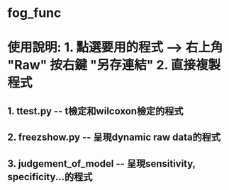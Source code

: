 # fog_func
# 使用說明: 1. 點選要用的程式 --> 右上角 "Raw" 按右鍵 "另存連結"  2. 直接複製程式
## 1. ttest.py -- t檢定和wilcoxon檢定的程式
## 2. freezshow.py -- 呈現dynamic raw data的程式
## 3. judgement_of_model -- 呈現sensitivity, specificity...的程式
